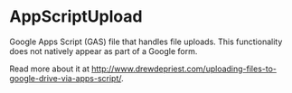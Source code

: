 AppScriptUpload
===============

Google Apps Script (GAS) file that handles file uploads. This functionality does not natively appear as part of a Google form.

Read more about it at <a href=http://www.drewdepriest.com/uploading-files-to-google-drive-via-apps-script/>http://www.drewdepriest.com/uploading-files-to-google-drive-via-apps-script/</a>.
